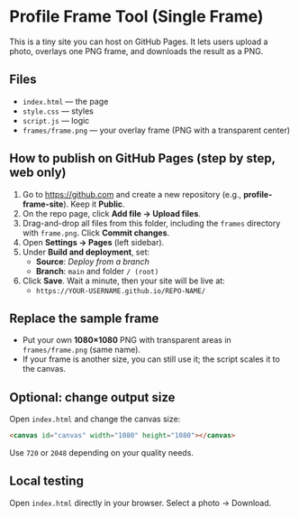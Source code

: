 # Profile Frame Tool (Single Frame)

This is a tiny site you can host on GitHub Pages. It lets users upload a photo, overlays one PNG frame, and downloads the result as a PNG.

## Files
- `index.html` — the page
- `style.css` — styles
- `script.js` — logic
- `frames/frame.png` — your overlay frame (PNG with a transparent center)

## How to publish on GitHub Pages (step by step, web only)
1. Go to https://github.com and create a new repository (e.g., **profile-frame-site**). Keep it **Public**.
2. On the repo page, click **Add file → Upload files**.
3. Drag-and-drop all files from this folder, including the `frames` directory with `frame.png`. Click **Commit changes**.
4. Open **Settings → Pages** (left sidebar).
5. Under **Build and deployment**, set:
   - **Source**: *Deploy from a branch*
   - **Branch**: `main` and folder `/ (root)`
6. Click **Save**. Wait a minute, then your site will be live at:
   - `https://YOUR-USERNAME.github.io/REPO-NAME/`

## Replace the sample frame
- Put your own **1080×1080** PNG with transparent areas in `frames/frame.png` (same name).
- If your frame is another size, you can still use it; the script scales it to the canvas.

## Optional: change output size
Open `index.html` and change the canvas size:
```html
<canvas id="canvas" width="1080" height="1080"></canvas>
```
Use `720` or `2048` depending on your quality needs.

## Local testing
Open `index.html` directly in your browser. Select a photo → Download.
